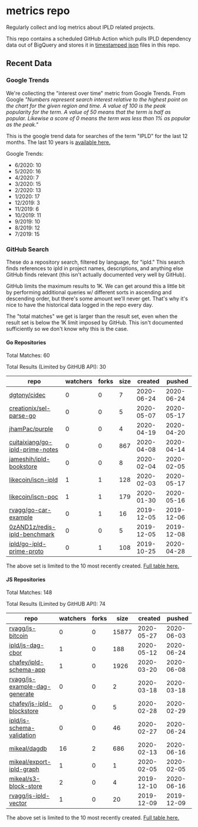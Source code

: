 # metrics repo

Regularly collect and log metrics about IPLD related projects.

This repo contains a scheduled GitHub Action which pulls IPLD dependency data out of BigQuery and stores it 
in [timestamped json](./logs) files in this repo.

## Recent Data

### Google Trends

We're collecting the "interest over time" metric from Google Trends. From Google *"Numbers 
represent search interest relative to the highest point on the chart for the given region and 
time. A value of 100 is the peak popularity for the term. A value of 50 means that the term is 
half as popular. Likewise a score of 0 means the term was less than 1% as popular as the peak."*

This is the google trend data for searches of the term "IPLD" for the
last 12 months. The last 10 years is [available here.](./results/google-trends.md)



Google Trends:
*  6/2020: 10
*  5/2020: 16
*  4/2020: 7
*  3/2020: 15
*  2/2020: 13
*  1/2020: 17
*  12/2019: 3
*  11/2019: 6
*  10/2019: 11
*  9/2019: 10
*  8/2019: 12
*  7/2019: 15

### GitHub Search

These do a repository search, filtered by language, for "ipld." This search
finds references to ipld in project names, descriptions, and anything else
GitHub finds relevant (this isn't actually documented very well by GitHub).

GitHub limits the maximum results to 1K. We can get around this a little bit
by performing additional queries w/ different sorts in ascending and descending
order, but there's some amount we'll never get. That's why it's nice to have
the historical data logged in the repo every day.

The "total matches" we get is larger than the result set, even when the result
set is below the 1K limit imposed by GitHub. This isn't documented sufficiently
so we don't know why this is the case.

#### Go Repositories

Total Matches: 60

Total Results (Limited by GitHUB API): 30

| repo | watchers | forks | size | created | pushed |
| ---- | -------- | ----- | ---- | ------- | ------ |
| [dgtony/cidec](https://github.com/dgtony/cidec)| 0 | 0 | 7| 2020-06-24 | 2020-06-24 |
| [creationix/sel-parse-go](https://github.com/creationix/sel-parse-go)| 0 | 0 | 5| 2020-05-07 | 2020-05-17 |
| [jhamPac/purple](https://github.com/jhamPac/purple)| 0 | 0 | 4| 2020-04-19 | 2020-04-20 |
| [cuitaixiang/go-ipld-prime-notes](https://github.com/cuitaixiang/go-ipld-prime-notes)| 0 | 0 | 867| 2020-04-08 | 2020-04-14 |
| [jameshih/ipld-bookstore](https://github.com/jameshih/ipld-bookstore)| 0 | 0 | 8| 2020-02-04 | 2020-02-05 |
| [likecoin/iscn-ipld](https://github.com/likecoin/iscn-ipld)| 1 | 1 | 128| 2020-02-03 | 2020-05-17 |
| [likecoin/iscn-poc](https://github.com/likecoin/iscn-poc)| 1 | 1 | 179| 2020-01-30 | 2020-05-16 |
| [rvagg/go-car-example](https://github.com/rvagg/go-car-example)| 0 | 1 | 16| 2019-12-05 | 2019-12-06 |
| [0zAND1z/redis-ipld-benchmark](https://github.com/0zAND1z/redis-ipld-benchmark)| 0 | 0 | 5| 2019-12-05 | 2019-12-08 |
| [ipld/go-ipld-prime-proto](https://github.com/ipld/go-ipld-prime-proto)| 0 | 1 | 108| 2019-10-25 | 2020-04-28 |


The above set is limited to the 10 most recently created. 
[Full table here.](./results/repo_search_go.md)

#### JS Repositories

Total Matches: 148

Total Results (Limited by GitHUB API): 74

| repo | watchers | forks | size | created | pushed |
| ---- | -------- | ----- | ---- | ------- | ------ |
| [rvagg/js-bitcoin](https://github.com/rvagg/js-bitcoin)| 0 | 0 | 15877| 2020-05-27 | 2020-06-03 |
| [ipld/js-dag-cbor](https://github.com/ipld/js-dag-cbor)| 1 | 0 | 188| 2020-05-12 | 2020-06-24 |
| [chafey/ipld-schema-app](https://github.com/chafey/ipld-schema-app)| 1 | 0 | 1926| 2020-03-20 | 2020-06-08 |
| [rvagg/js-example-dag-generate](https://github.com/rvagg/js-example-dag-generate)| 0 | 0 | 2| 2020-03-18 | 2020-03-18 |
| [chafey/js-ipld-blockstore](https://github.com/chafey/js-ipld-blockstore)| 0 | 0 | 5| 2020-02-28 | 2020-02-29 |
| [ipld/js-schema-validation](https://github.com/ipld/js-schema-validation)| 0 | 0 | 46| 2020-02-27 | 2020-06-24 |
| [mikeal/dagdb](https://github.com/mikeal/dagdb)| 16 | 2 | 686| 2020-02-13 | 2020-06-16 |
| [mikeal/export-ipld-graph](https://github.com/mikeal/export-ipld-graph)| 1 | 0 | 1| 2020-02-05 | 2020-02-05 |
| [mikeal/s3-block-store](https://github.com/mikeal/s3-block-store)| 2 | 0 | 4| 2019-12-10 | 2020-06-16 |
| [rvagg/js-ipld-vector](https://github.com/rvagg/js-ipld-vector)| 1 | 0 | 20| 2019-12-09 | 2019-12-09 |


The above set is limited to the 10 most recently created. 
[Full table here.](./results/repo_search_js.md)
